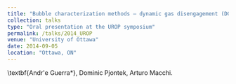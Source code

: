 ```yaml
---
title: "Bubble characterization methods – dynamic gas disengagement (DGD)"
collection: talks
type: "Oral presentation at the UROP symposium"
permalink: /talks/2014_UROP
venue: "University of Ottawa"
date: 2014-09-05
location: "Ottawa, ON"
---
```


\textbf{Andr\'e Guerra*}, Dominic Pjontek, Arturo Macchi.